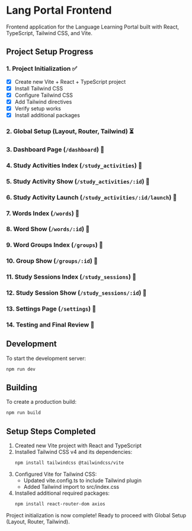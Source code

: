 # Lang Portal Frontend

Frontend application for the Language Learning Portal built with React, TypeScript, Tailwind CSS, and Vite.

## Project Setup Progress

### 1. Project Initialization ✅

- [x] Create new Vite + React + TypeScript project
- [x] Install Tailwind CSS
- [x] Configure Tailwind CSS
- [x] Add Tailwind directives
- [x] Verify setup works
- [x] Install additional packages

### 2. Global Setup (Layout, Router, Tailwind) ⏳
### 3. Dashboard Page (`/dashboard`) 🔄
### 4. Study Activities Index (`/study_activities`) 🔄
### 5. Study Activity Show (`/study_activities/:id`) 🔄
### 6. Study Activity Launch (`/study_activities/:id/launch`) 🔄
### 7. Words Index (`/words`) 🔄
### 8. Word Show (`/words/:id`) 🔄
### 9. Word Groups Index (`/groups`) 🔄
### 10. Group Show (`/groups/:id`) 🔄
### 11. Study Sessions Index (`/study_sessions`) 🔄
### 12. Study Session Show (`/study_sessions/:id`) 🔄
### 13. Settings Page (`/settings`) 🔄
### 14. Testing and Final Review 🔄

## Development

To start the development server:

```bash
npm run dev
```

## Building

To create a production build:

```bash
npm run build
```

## Setup Steps Completed

1. Created new Vite project with React and TypeScript
2. Installed Tailwind CSS v4 and its dependencies:
   ```bash
   npm install tailwindcss @tailwindcss/vite
   ```
3. Configured Vite for Tailwind CSS:
   - Updated vite.config.ts to include Tailwind plugin
   - Added Tailwind import to src/index.css
4. Installed additional required packages:
   ```bash
   npm install react-router-dom axios
   ```

Project initialization is now complete! Ready to proceed with Global Setup (Layout, Router, Tailwind). 